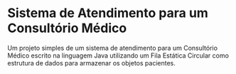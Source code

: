 # Sistema de Atendimento para um Consultório Médico
Um projeto simples de um sistema de atendimento para um Consultório Médico escrito na linguagem Java utilizando um Fila Estática Circular
como estrutura de dados para armazenar os objetos pacientes.
